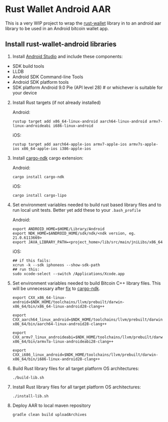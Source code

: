 Rust Wallet Android AAR
=======================

This is a very WIP project to wrap the 
[rust-wallet](https://github.com/rust-bitcoin/rust-wallet) library in to an 
android aar library to be used in an Android bitcoin wallet app.

## Install rust-wallet-android libraries

1. Install [Android Studio](https://developer.android.com/studio) and include these components:
* SDK build tools
* LLDB
* Android SDK Command-line Tools
* Android SDK platform tools
* SDK platform Android 9.0 Pie (API level 28) 	    # or whichever is suitable for your device

2. Install Rust targets (if not already installed)
   
   Android: 
   ```
   rustup target add x86_64-linux-android aarch64-linux-android armv7-linux-androideabi i686-linux-android
   ```
   
   iOS:
   ```
   rustup target add aarch64-apple-ios armv7-apple-ios armv7s-apple-ios x86_64-apple-ios i386-apple-ios
   ```

3. Install [cargo-ndk](https://docs.rs/crate/cargo-ndk/0.6.1) cargo extension:
   
   Android:
   ```
   cargo install cargo-ndk
   ```

   iOS:
   ```
   cargo install cargo-lipo
   ```

4. Set environment variables needed to build rust based library files and
   to run local unit tests. Better yet add these to your `.bash_profile`

   Android:
    ```
    export ANDROID_HOME=$HOME/Library/Android
    export NDK_HOME=$ANDROID_HOME/sdk/ndk/<ndk version, eg. 21.0.6113669>
    export JAVA_LIBRARY_PATH=<project_home>/lib/src/main/jniLibs/x86_64
    ```

    iOS:
    ```
    ## if this fails:
    xcrun -k --sdk iphoneos --show-sdk-path
    ## run this:
    sudo xcode-select --switch /Applications/Xcode.app
    ```

5. Set environment variables needed to build Bitcoin C++ library files. This will be unnecessary after [fix](https://github.com/bbqsrc/cargo-ndk/pull/7) to [cargo-ndk](https://docs.rs/crate/cargo-ndk/0.6.1).

    ```
    export CXX_x86_64-linux-android=$NDK_HOME/toolchains/llvm/prebuilt/darwin-x86_64/bin/x86_64-linux-android28-clang++

    export CXX_aarch64_linux_android=$NDK_HOME/toolchains/llvm/prebuilt/darwin-x86_64/bin/aarch64-linux-android28-clang++
    
    export CXX_armv7_linux_androideabi=$NDK_HOME/toolchains/llvm/prebuilt/darwin-x86_64/bin/armv7a-linux-androideabi28-clang++
    
    export CXX_i686_linux_android=$NDK_HOME/toolchains/llvm/prebuilt/darwin-x86_64/bin/i686-linux-android28-clang++
    ```

6. Build Rust library files for all target platform OS architectures:
    
   ```
   ./build-lib.sh
   ```

7. Install Rust library files for all target platform OS architectures:
   ```
   ./install-lib.sh
   ```

   
8. Deploy AAR to local maven repository
   
   ```
   gradle clean build uploadArchives
   ```